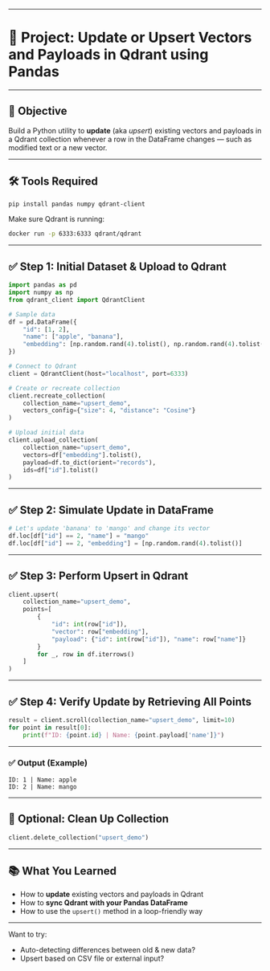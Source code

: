 
---

# 🔁 Project: Update or Upsert Vectors and Payloads in Qdrant using Pandas

---

## 📌 Objective

Build a Python utility to **update** (aka *upsert*) existing vectors and payloads in a Qdrant collection whenever a row in the DataFrame changes — such as modified text or a new vector.

---

## 🛠️ Tools Required

```bash
pip install pandas numpy qdrant-client
```

Make sure Qdrant is running:

```bash
docker run -p 6333:6333 qdrant/qdrant
```

---

## ✅ Step 1: Initial Dataset & Upload to Qdrant

```python
import pandas as pd
import numpy as np
from qdrant_client import QdrantClient

# Sample data
df = pd.DataFrame({
    "id": [1, 2],
    "name": ["apple", "banana"],
    "embedding": [np.random.rand(4).tolist(), np.random.rand(4).tolist()]
})

# Connect to Qdrant
client = QdrantClient(host="localhost", port=6333)

# Create or recreate collection
client.recreate_collection(
    collection_name="upsert_demo",
    vectors_config={"size": 4, "distance": "Cosine"}
)

# Upload initial data
client.upload_collection(
    collection_name="upsert_demo",
    vectors=df["embedding"].tolist(),
    payload=df.to_dict(orient="records"),
    ids=df["id"].tolist()
)
```

---

## ✅ Step 2: Simulate Update in DataFrame

```python
# Let's update 'banana' to 'mango' and change its vector
df.loc[df["id"] == 2, "name"] = "mango"
df.loc[df["id"] == 2, "embedding"] = [np.random.rand(4).tolist()]
```

---

## ✅ Step 3: Perform Upsert in Qdrant

```python
client.upsert(
    collection_name="upsert_demo",
    points=[
        {
            "id": int(row["id"]),
            "vector": row["embedding"],
            "payload": {"id": int(row["id"]), "name": row["name"]}
        }
        for _, row in df.iterrows()
    ]
)
```

---

## ✅ Step 4: Verify Update by Retrieving All Points

```python
result = client.scroll(collection_name="upsert_demo", limit=10)
for point in result[0]:
    print(f"ID: {point.id} | Name: {point.payload['name']}")
```

---

### ✅ Output (Example)

```
ID: 1 | Name: apple  
ID: 2 | Name: mango  
```

---

## 🧹 Optional: Clean Up Collection

```python
client.delete_collection("upsert_demo")
```

---

## 📚 What You Learned

* How to **update** existing vectors and payloads in Qdrant
* How to **sync Qdrant with your Pandas DataFrame**
* How to use the `upsert()` method in a loop-friendly way

---

Want to try:

* Auto-detecting differences between old & new data?
* Upsert based on CSV file or external input?
